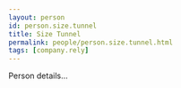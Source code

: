 ```yaml
---
layout: person
id: person.size.tunnel
title: Size Tunnel
permalink: people/person.size.tunnel.html
tags: [company.rely]
---
```


Person details...